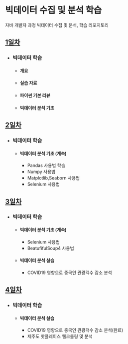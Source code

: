 # 빅데이터 수집 및 분석 학습
자바 개발자 과정 빅데이터 수집 및 분석, 학습 리포지토리

## [1일차](https://github.com/KangJeongTaek/bigdata-analysis-2024/blob/main/Day01.md)
- ### 빅데이터 학습
    - #### 개요
    - #### 실습 자료
    - #### 파이썬 기본 리뷰
    - #### 빅데이터 분석 기초

## [2일차](https://github.com/KangJeongTaek/bigdata-analysis-2024/blob/main/Day02.md)
- ### 빅데이터 학습
    - #### 빅데이터 분석 기초 (계속)
        - Pandas 사용법 학습
        - Numpy 사용법
        - Matplotlib,Seaborn 사용법
        - Selenium 사용법

## [3일차](https://github.com/KangJeongTaek/bigdata-analysis-2024/blob/main/Day03.md)
- ### 빅데이터 학습
    - #### 빅데이터 분석 기초 (계속)
         - Selenium 사용법
         - BeatufifulSoup4 사용법
    - #### 빅데이터 분석 실습
        - COVID19 영향으로 중국인 관광객수 감소 분석

    
## [4일차](https://github.com/KangJeongTaek/bigdata-analysis-2024/blob/main/Day04.md)
- ### 빅데이터 학습
    - #### 빅데이터 분석 실습
        - COVID19 영향으로 중국인 관광객수 감소 분석(완료)
        - 제주도 핫플레이스 웹크롤링 및 분석